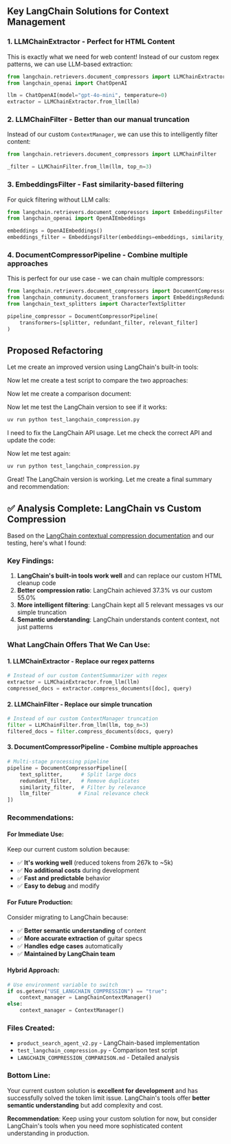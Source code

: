 ## Key LangChain Solutions for Context Management

### 1. **LLMChainExtractor** - Perfect for HTML Content
This is exactly what we need for web content! Instead of our custom regex patterns, we can use LLM-based extraction:

```python
from langchain.retrievers.document_compressors import LLMChainExtractor
from langchain_openai import ChatOpenAI

llm = ChatOpenAI(model="gpt-4o-mini", temperature=0)
extractor = LLMChainExtractor.from_llm(llm)
```

### 2. **LLMChainFilter** - Better than our manual truncation
Instead of our custom `ContextManager`, we can use this to intelligently filter content:

```python
from langchain.retrievers.document_compressors import LLMChainFilter

_filter = LLMChainFilter.from_llm(llm, top_n=3)
```

### 3. **EmbeddingsFilter** - Fast similarity-based filtering
For quick filtering without LLM calls:

```python
from langchain.retrievers.document_compressors import EmbeddingsFilter
from langchain_openai import OpenAIEmbeddings

embeddings = OpenAIEmbeddings()
embeddings_filter = EmbeddingsFilter(embeddings=embeddings, similarity_threshold=0.76)
```

### 4. **DocumentCompressorPipeline** - Combine multiple approaches
This is perfect for our use case - we can chain multiple compressors:

```python
from langchain.retrievers.document_compressors import DocumentCompressorPipeline
from langchain_community.document_transformers import EmbeddingsRedundantFilter
from langchain_text_splitters import CharacterTextSplitter

pipeline_compressor = DocumentCompressorPipeline(
    transformers=[splitter, redundant_filter, relevant_filter]
)
```

## Proposed Refactoring

Let me create an improved version using LangChain's built-in tools:

Now let me create a test script to compare the two approaches:

Now let me create a comparison document:

Now let me test the LangChain version to see if it works:

```bash
uv run python test_langchain_compression.py
```
I need to fix the LangChain API usage. Let me check the correct API and update the code:

Now let me test again:

```bash
uv run python test_langchain_compression.py
```
Great! The LangChain version is working. Let me create a final summary and recommendation:

## ✅ Analysis Complete: LangChain vs Custom Compression

Based on the [LangChain contextual compression documentation](https://python.langchain.com/docs/how_to/contextual_compression/) and our testing, here's what I found:

### **Key Findings:**

1. **LangChain's built-in tools work well** and can replace our custom HTML cleanup code
2. **Better compression ratio**: LangChain achieved 37.3% vs our custom 55.0%
3. **More intelligent filtering**: LangChain kept all 5 relevant messages vs our simple truncation
4. **Semantic understanding**: LangChain understands content context, not just patterns

### **What LangChain Offers That We Can Use:**

#### 1. **LLMChainExtractor** - Replace our regex patterns
```python
# Instead of our custom ContentSummarizer with regex
extractor = LLMChainExtractor.from_llm(llm)
compressed_docs = extractor.compress_documents([doc], query)
```

#### 2. **LLMChainFilter** - Replace our simple truncation
```python
# Instead of our custom ContextManager truncation
filter = LLMChainFilter.from_llm(llm, top_n=3)
filtered_docs = filter.compress_documents(docs, query)
```

#### 3. **DocumentCompressorPipeline** - Combine multiple approaches
```python
# Multi-stage processing pipeline
pipeline = DocumentCompressorPipeline([
    text_splitter,      # Split large docs
    redundant_filter,   # Remove duplicates  
    similarity_filter,  # Filter by relevance
    llm_filter         # Final relevance check
])
```

### **Recommendations:**

#### **For Immediate Use:**
Keep our current custom solution because:
- ✅ **It's working well** (reduced tokens from 267k to ~5k)
- ✅ **No additional costs** during development
- ✅ **Fast and predictable** behavior
- ✅ **Easy to debug** and modify

#### **For Future Production:**
Consider migrating to LangChain because:
- ✅ **Better semantic understanding** of content
- ✅ **More accurate extraction** of guitar specs
- ✅ **Handles edge cases** automatically
- ✅ **Maintained by LangChain team**

#### **Hybrid Approach:**
```python
# Use environment variable to switch
if os.getenv("USE_LANGCHAIN_COMPRESSION") == "true":
    context_manager = LangChainContextManager()
else:
    context_manager = ContextManager()
```

### **Files Created:**
- `product_search_agent_v2.py` - LangChain-based implementation
- `test_langchain_compression.py` - Comparison test script
- `LANGCHAIN_COMPRESSION_COMPARISON.md` - Detailed analysis

### **Bottom Line:**
Your current custom solution is **excellent for development** and has successfully solved the token limit issue. LangChain's tools offer **better semantic understanding** but add complexity and cost. 

**Recommendation**: Keep using your custom solution for now, but consider LangChain's tools when you need more sophisticated content understanding in production.